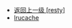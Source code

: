 - [返回上一级 [resty]](page/服务部署/Nginx/模板/nginx-1.24.0/Openresty/openresty-1.21.4.3-win64/lualib/resty/)
- [lrucache](page/服务部署/Nginx/模板/nginx-1.24.0/Openresty/openresty-1.21.4.3-win64/lualib/resty/lrucache/)
